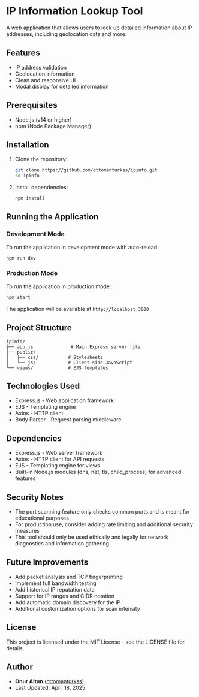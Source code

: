 # IP Information Lookup Tool

A web application that allows users to look up detailed information about IP addresses, including geolocation data and more.

## Features

- IP address validation
- Geolocation information
- Clean and responsive UI
- Modal display for detailed information

## Prerequisites

- Node.js (v14 or higher)
- npm (Node Package Manager)

## Installation

1. Clone the repository:
   ```bash
   git clone https://github.com/ottomanturkss/ipinfo.git
   cd ipinfo
   ```

2. Install dependencies:
   ```bash
   npm install
   ```

## Running the Application

### Development Mode
To run the application in development mode with auto-reload:
```bash
npm run dev
```

### Production Mode
To run the application in production mode:
```bash
npm start
```

The application will be available at `http://localhost:3000`

## Project Structure

```
ipinfo/
├── app.js              # Main Express server file
├── public/
│   ├── css/           # Stylesheets
│   └── js/            # Client-side JavaScript
└── views/             # EJS templates
```

## Technologies Used

- Express.js - Web application framework
- EJS - Templating engine
- Axios - HTTP client
- Body Parser - Request parsing middleware

## Dependencies

- Express.js - Web server framework
- Axios - HTTP client for API requests
- EJS - Templating engine for views
- Built-in Node.js modules (dns, net, tls, child_process) for advanced features

## Security Notes

- The port scanning feature only checks common ports and is meant for educational purposes
- For production use, consider adding rate limiting and additional security measures
- This tool should only be used ethically and legally for network diagnostics and information gathering

## Future Improvements

- Add packet analysis and TCP fingerprinting
- Implement full bandwidth testing
- Add historical IP reputation data
- Support for IP ranges and CIDR notation
- Add automatic domain discovery for the IP
- Additional customization options for scan intensity

## License

This project is licensed under the MIT License - see the LICENSE file for details.

## Author

- **Onur Altun** ([ottomanturkss](https://github.com/ottomanturkss))
- Last Updated: April 18, 2025 